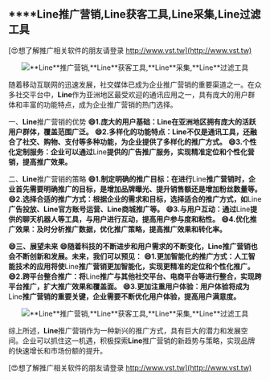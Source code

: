 ## ****Line**推广营销,**Line**获客工具,**Line**采集,**Line**过滤工具**

[😍想了解推广相关软件的朋友请登录 http://www.vst.tw](http://www.vst.tw)

 <center><img src="https://vst.tw/MP4/tuiguang/png/3.png" alt="**Line**推广营销,**Line**获客工具,**Line**采集,**Line**过滤工具"></center>

随着移动互联网的迅速发展，社交媒体已成为企业推广营销的重要渠道之一。在众多社交平台中，**Line**作为亚洲地区最受欢迎的通讯应用之一，具有庞大的用户群体和丰富的功能特点，成为企业推广营销的热门选择。

一、**Line**推广营销的优势
**😄1.庞大的用户基础：**Line**在亚洲地区拥有庞大的活跃用户群体，覆盖范围广泛。**
**😄2.多样化的功能特点：**Line**不仅是通讯工具，还融合了社交、购物、支付等多种功能，为企业提供了多样化的推广方式。**
**😄3.个性化定制服务：企业可以通过**Line**提供的广告推广服务，实现精准定位和个性化营销，提高推广效果。**

二、**Line**推广营销的策略
**😄1.制定明确的推广目标：在进行**Line**推广营销时，企业首先需要明确推广的目标，是增加品牌曝光、提升销售额还是增加粉丝数量等。**
**😄2.选择合适的推广方式：根据企业的需求和目标，选择适合的推广方式，如**Line**广告投放、**Line**官方账号运营、**Line**商城推广等。**
**😄3.与用户互动：通过**Line**提供的聊天机器人等工具，与用户进行互动，提高用户参与度和粘性。**
**😄4.优化推广效果：及时分析推广数据，优化推广策略，提高推广效果和转化率。**

**😄三、展望未来**
**😄随着科技的不断进步和用户需求的不断变化，**Line**推广营销也会不断创新和发展。未来，我们可以预见：**
**😄1.更加智能化的推广方式：人工智能技术的应用将使**Line**推广营销更加智能化，实现更精准的定位和个性化推广。**
**😄2.跨平台整合推广：将**Line**推广与其他社交平台、电商平台等进行整合，实现跨平台推广，扩大推广效果和覆盖面。**
**😄3.更加注重用户体验：用户体验将成为**Line**推广营销的重要关键，企业需要不断优化用户体验，提高用户满意度。**

 <center><img src="https://vst.tw/MP4/tuiguang/png/4.png" alt="**Line**推广营销,**Line**获客工具,**Line**采集,**Line**过滤工具"></center>

综上所述，**Line**推广营销作为一种新兴的推广方式，具有巨大的潜力和发展空间。企业可以抓住这一机遇，积极探索**Line**推广营销的新趋势与策略，实现品牌的快速增长和市场份额的提升。

[😍想了解推广相关软件的朋友请登录 http://www.vst.tw](http://www.vst.tw)



